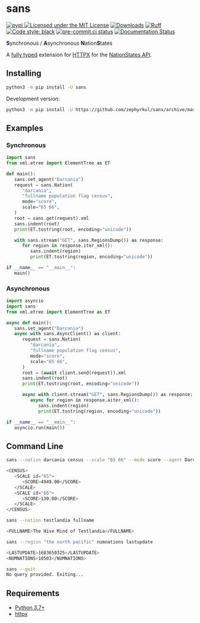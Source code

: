 # sans

[![pypi](https://img.shields.io/pypi/v/sans.svg) ![Licensed under the MIT License](https://img.shields.io/pypi/l/sans.svg)](https://pypi.org/project/sans/)
[![Downloads](https://static.pepy.tech/badge/sans)](https://pepy.tech/project/sans)
[![Ruff](https://img.shields.io/endpoint?url=https://raw.githubusercontent.com/charliermarsh/ruff/main/assets/badge/v2.json)](https://github.com/charliermarsh/ruff)
[![Code style: black](https://img.shields.io/badge/code%20style-black-000000.svg)](https://github.com/psf/black)
[![pre-commit.ci status](https://results.pre-commit.ci/badge/github/Zephyrkul/sans/master.svg)](https://results.pre-commit.ci/latest/github/Zephyrkul/sans/master)
[![Documentation Status](https://readthedocs.org/projects/sans/badge/?version=latest)](http://sans.readthedocs.org/en/latest/?badge=latest)

**S**ynchronous / **A**synchronous **N**ation**S**tates

A [fully typed](https://docs.python.org/3/library/typing.html>) extension for [HTTPX](https://www.python-httpx.org/) for the [NationStates API](https://www.nationstates.net/pages/api.html).

## Installing

```sh
python3 -m pip install -U sans
```

Development version:

```sh
python3 -m pip install -U https://github.com/zephyrkul/sans/archive/master.zip#egg=sans
```

## Examples

### Synchronous

```py
import sans
from xml.etree import ElementTree as ET

def main():
   sans.set_agent("Darcania")
   request = sans.Nation(
      "darcania",
      "fullname population flag census",
      mode="score",
      scale="65 66",
   )
   root = sans.get(request).xml
   sans.indent(root)
   print(ET.tostring(root, encoding="unicode"))

   with sans.stream("GET", sans.RegionsDump()) as response:
      for region in response.iter_xml():
         sans.indent(region)
         print(ET.tostring(region, encoding="unicode"))

if __name__ == "__main__":
   main()
```

### Asynchronous

```py
import asyncio
import sans
from xml.etree import ElementTree as ET

async def main():
   sans.set_agent("Darcania")
   async with sans.AsyncClient() as client:
      request = sans.Nation(
         "darcania",
         "fullname population flag census",
         mode="score",
         scale="65 66",
      )
      root = (await client.send(request)).xml
      sans.indent(root)
      print(ET.tostring(root, encoding="unicode"))

      async with client.stream("GET", sans.RegionsDump()) as response:
         async for region in response.aiter_xml():
            sans.indent(region)
            print(ET.tostring(region, encoding="unicode"))

if __name__ == "__main__":
   asyncio.run(main())
```

## Command Line

```sh
sans --nation darcania census --scale "65 66" --mode score --agent Darcania

<CENSUS>
   <SCALE id="65">
      <SCORE>4949.00</SCORE>
   </SCALE>
   <SCALE id="66">
      <SCORE>130.00</SCORE>
   </SCALE>
</CENSUS>

sans --nation testlandia fullname

<FULLNAME>The Hive Mind of Testlandia</FULLNAME>

sans --region "the north pacific" numnations lastupdate

<LASTUPDATE>1683650325</LASTUPDATE>
<NUMNATIONS>10503</NUMNATIONS>

sans --quit
No query provided. Exiting...
```

## Requirements

- [Python 3.7+](https://www.python.org/)
- [httpx](https://pypi.org/project/httpx/)
